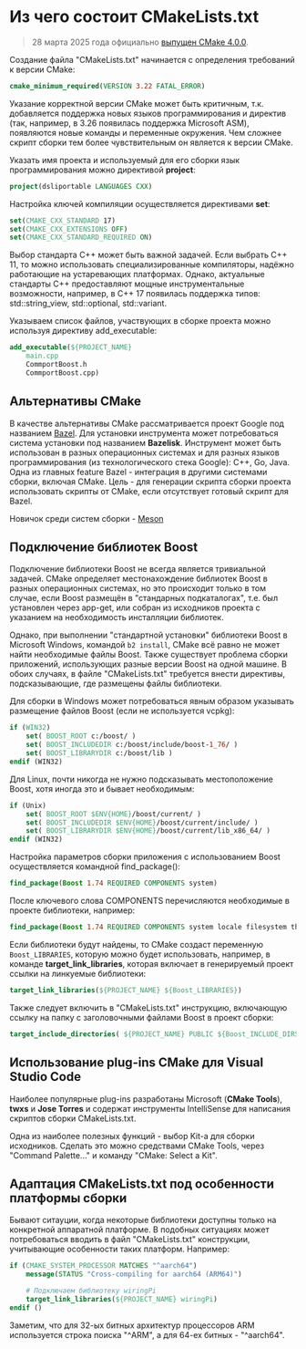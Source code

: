 # Из чего состоит CMakeLists.txt

>28 марта 2025 года официально [выпущен CMake 4.0.0](https://www.kitware.com/cmake-4-0-0-available-for-download/).

Создание файла "CMakeLists.txt" начинается с определения требований к версии CMake:

``` cmake
cmake_minimum_required(VERSION 3.22 FATAL_ERROR)
```

Указание корректной версии CMake может быть критичным, т.к. добавляется поддержка новых языков программирования и директив (так, например, в 3.26 появилась поддержка Microsoft ASM), появляются новые команды и переменные окружения. Чем сложнее скрипт сборки тем более чувствительным он является к версии CMake.

Указать имя проекта и используемый для его сборки язык программирования можно директивой **project**:

``` cmake
project(dsliportable LANGUAGES CXX)
```

Настройка ключей компиляции осуществляется директивами **set**:

``` cmake
set(CMAKE_CXX_STANDARD 17)
set(CMAKE_CXX_EXTENSIONS OFF)
set(CMAKE_CXX_STANDARD_REQUIRED ON)
```

Выбор стандарта C++ может быть важной задачей. Если выбрать C++ 11, то можно использовать специализированные компиляторы, надёжно работающие на устаревающих платформах. Однако, актуальные стандарты C++ предоставляют мощные инструментальные возможности, например, в C++ 17 появилась поддержка типов: std::string_view, std::optional, std::variant.

Указываем список файлов, участвующих в сборке проекта можно используя директиву add_executable:

``` cmake
add_executable(${PROJECT_NAME} 
    main.cpp 
    CommportBoost.h
    CommportBoost.cpp)
```

## Альтернативы CMake

В качестве альтернативы CMake рассматривается проект Google под названием [Bazel](https://bazel.build/). Для установки инструмента может потребоваться система установки под названием **Bazelisk**. Инструмент может быть использован в разных операционных системах и для разных языков программирования (из технологического стека Google): C++, Go, Java. Одна из главных feature Bazel - интеграция в другими системами сборки, включая CMake. Цель - для генерации скрипта сборки проекта использовать скрипты от CMake, если отсутствует готовый скрипт для Bazel.

Новичок среди систем сборки - [Meson](https://mesonbuild.com/)

## Подключение библиотек Boost

Подключение библиотеки Boost не всегда является тривиальной задачей. CMake определяет местонахождение библиотек Boost в разных операционных системах, но это происходит только в том случае, если Boost размещён в "стандарных подкаталогах", т.е. был установлен через app-get, или собран из исходников проекта с указанием на необходимость инсталляции библиотек.

Однако, при выполнении "стандартной установки" библиотеки Boost в Microsoft Windows, командой `b2 install`, CMake всё равно не может найти необходимые файлы Boost. Также существует проблема сборки приложений, использующих разные версии Boost на одной машине. В обоих случаях, в файле "CMakeLists.txt" требуется внести директивы, подсказывающие, где размещены файлы библиотеки.

Для сборки в Windows может потребоваться явным образом указывать размещение файлов Boost (если не используется vcpkg):

``` cmake
if (WIN32)
    set( BOOST_ROOT c:/boost/ )
    set( BOOST_INCLUDEDIR c:/boost/include/boost-1_76/ )
    set( BOOST_LIBRARYDIR c:/boost/lib )    
endif (WIN32)
```

Для Linux, почти никогда не нужно подсказывать местоположение Boost, хотя иногда это и бывает необходимым:

``` cmake
if (Unix)
    set( BOOST_ROOT $ENV{HOME}/boost/current/ )
    set( BOOST_INCLUDEDIR $ENV{HOME}/boost/current/include/ )
    set( BOOST_LIBRARYDIR $ENV{HOME}/boost/current/lib_x86_64/ )
endif (WIN32)
```

Настройка параметров сборки приложения с использованием Boost осуществляется командной find_package():

``` cmake
find_package(Boost 1.74 REQUIRED COMPONENTS system)
```

После ключевого слова COMPONENTS перечисляются необходимые в проекте библиотеки, например:

``` cmake
find_package(Boost 1.74 REQUIRED COMPONENTS system locale filesystem thread)
```

Если библиотеки будут найдены, то CMake создаст переменную `Boost_LIBRARIES`, которую можно будет использовать, например, в команде **target_link_libraries**, которая включает в генерируемый проект ссылки на линкуемые библиотеки:

``` cmake
target_link_libraries(${PROJECT_NAME} ${Boost_LIBRARIES})
```

Также следует включить в "CMakeLists.txt" инструкцию, включающую ссылку на папку с заголовочными файлами Boost в проект сборки:

``` cmake
target_include_directories( ${PROJECT_NAME} PUBLIC ${Boost_INCLUDE_DIRS})
```

## Использование plug-ins CMake для Visual Studio Code

Наиболее популярные plug-ins разработаны Microsoft (**CMake Tools**), **twxs** и **Jose Torres** и содержат инструменты IntelliSense для написания скриптов сборки CMakeLists.txt.

Одна из наиболее полезных функций - выбор Kit-а для сборки исходников. Сделать это можно средствами CMake Tools, через "Command Palette..." и команду "CMake: Select a Kit".

## Адаптация CMakeLists.txt под особенности платформы сборки

Бывают ситауции, когда некоторые библиотеки доступны только на конкретной аппаратной платформе. В подобных ситуациях может потребоваться вводить в файл "CMakeLists.txt" конструкции, учитывающие особенности таких платформ. Например:

```cmake
if (CMAKE_SYSTEM_PROCESSOR MATCHES "^aarch64")
	message(STATUS "Cross-compiling for aarch64 (ARM64)")

	# Подключаем библиотеку wiringPi
	target_link_libraries(${PROJECT_NAME} wiringPi)
endif ()
```

Заметим, что для 32-ых битных архитектур процессоров ARM используется строка поиска "^ARM", а для 64-ех битных - "^aarch64".
